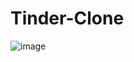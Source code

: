 # Tinder-Clone
![image](https://user-images.githubusercontent.com/71258083/210187193-d1dd633a-5e13-49e1-bea7-5cc1231192db.png)
